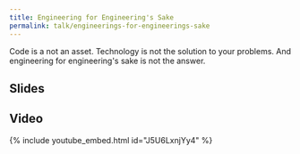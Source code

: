 ```yaml
---
title: Engineering for Engineering's Sake
permalink: talk/engineerings-for-engineerings-sake
---
```


Code is a not an asset. Technology is not the solution to your problems. And engineering for engineering's sake is not the answer.

## Slides

<script async class="speakerdeck-embed" data-id="94e5ec1d53904d8390c1e699e7531bec" data-ratio="1.77777777777778" src="//speakerdeck.com/assets/embed.js"></script>

## Video

{% include youtube_embed.html id="J5U6LxnjYy4" %}
